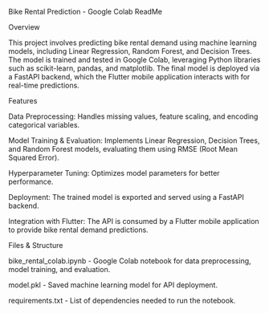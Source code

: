 Bike Rental Prediction - Google Colab ReadMe

Overview

This project involves predicting bike rental demand using machine learning models, including Linear Regression, Random Forest, and Decision Trees. The model is trained and tested in Google Colab, leveraging Python libraries such as scikit-learn, pandas, and matplotlib. The final model is deployed via a FastAPI backend, which the Flutter mobile application interacts with for real-time predictions.

Features

Data Preprocessing: Handles missing values, feature scaling, and encoding categorical variables.

Model Training & Evaluation: Implements Linear Regression, Decision Trees, and Random Forest models, evaluating them using RMSE (Root Mean Squared Error).

Hyperparameter Tuning: Optimizes model parameters for better performance.

Deployment: The trained model is exported and served using a FastAPI backend.

Integration with Flutter: The API is consumed by a Flutter mobile application to provide bike rental demand predictions.

Files & Structure

bike_rental_colab.ipynb - Google Colab notebook for data preprocessing, model training, and evaluation.

model.pkl - Saved machine learning model for API deployment.

requirements.txt - List of dependencies needed to run the notebook.
